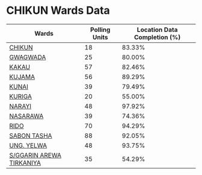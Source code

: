 
# CHIKUN Wards Data

| Wards | Polling Units | Location Data Completion (%) |
| ---- | ----- | ------- |
| [CHIKUN](./wards/3955-chikun) | 18 | 83.33% |
| [GWAGWADA](./wards/3956-gwagwada) | 25 | 80.00% |
| [KAKAU](./wards/3957-kakau) | 57 | 82.46% |
| [KUJAMA](./wards/3958-kujama) | 56 | 89.29% |
| [KUNAI](./wards/3959-kunai) | 39 | 79.49% |
| [KURIGA](./wards/3960-kuriga) | 20 | 55.00% |
| [NARAYI](./wards/3961-narayi) | 48 | 97.92% |
| [NASARAWA](./wards/3962-nasarawa) | 39 | 74.36% |
| [RIDO](./wards/3963-rido) | 70 | 94.29% |
| [SABON TASHA](./wards/3964-sabon-tasha) | 88 | 92.05% |
| [UNG. YELWA](./wards/3965-ung-yelwa) | 48 | 93.75% |
| [S/GGARIN AREWA TIRKANIYA](./wards/3966-s/ggarin-arewa-tirkaniya) | 35 | 54.29% |




